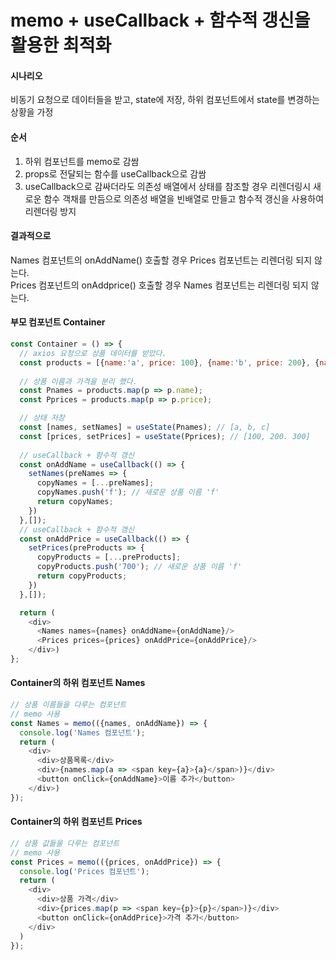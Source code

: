 # memo + useCallback + 함수적 갱신을 활용한 최적화

#### 시나리오
비동기 요청으로 데이터들을 받고, state에 저장, 하위 컴포넌트에서 state를 변경하는 상황을 가정

#### 순서 
1. 하위 컴포넌트를 memo로 감쌈
2. props로 전달되는 함수를 useCallback으로 감쌈
3. useCallback으로 감싸더라도 의존성 배열에서 상태를 참조할 경우 리렌더링시 새로운 함수 객채를 만듬으로 의존성 배열을 빈배열로 만들고 함수적 갱신을 사용하여 리렌더링 방지

#### 결과적으로  
Names 컴포넌트의 onAddName() 호출할 경우 Prices 컴포넌트는 리렌더링 되지 않는다.  
Prices 컴포넌트의 onAddprice() 호출할 경우 Names 컴포넌트는 리렌더링 되지 않는다.  

#### 부모 컴포넌트 Container 
``` javascript
const Container = () => {
  // axios 요청으로 상품 데이터를 받았다.
  const products = [{name:'a', price: 100}, {name:'b', price: 200}, {name:'c', price: 300}];
  
  // 상품 이름과 가격을 분리 했다. 
  const Pnames = products.map(p => p.name);
  const Pprices = products.map(p => p.price);

  // 상태 저장
  const [names, setNames] = useState(Pnames); // [a, b, c]
  const [prices, setPrices] = useState(Pprices); // [100, 200. 300]
  
  // useCallback + 함수적 갱신
  const onAddName = useCallback(() => {
    setNames(preNames => { 
      copyNames = [...preNames];
      copyNames.push('f'); // 새로운 상품 이름 'f'
      return copyNames;
    })
  },[]);
  // useCallback + 함수적 갱신
  const onAddPrice = useCallback(() => {
    setPrices(preProducts => { 
      copyProducts = [...preProducts];
      copyProducts.push('700'); // 새로운 상품 이름 'f'
      return copyProducts;
    })
  },[]);

  return (
    <div> 
      <Names names={names} onAddName={onAddName}/>
      <Prices prices={prices} onAddPrice={onAddPrice}/>
    </div>)
};
```

#### Container의 하위 컴포넌트 Names
``` javascript
// 상품 이름들을 다루는 컴포넌트
// memo 사용
const Names = memo(({names, onAddName}) => {
  console.log('Names 컴포넌트');
  return (
    <div>
      <div>상품목록</div>
      <div>{names.map(a => <span key={a}>{a}</span>)}</div>  
      <button onClick={onAddName}>이름 추가</button>
    </div>)
});
```

#### Container의 하위 컴포넌트 Prices
``` javascript 
// 상품 값들을 다루는 컴포넌트
// memo 사용
const Prices = memo(({prices, onAddPrice}) => {
  console.log('Prices 컴포넌트');
  return (
    <div>
      <div>상품 가격</div>
      <div>{prices.map(p => <span key={p}>{p}</span>)}</div>
      <button onClick={onAddPrice}>가격 추가</button>
    </div>
  )
});

```